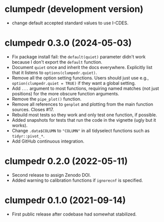 # clumpedr (development version)

* change default accepted standard values to use I-CDES.

# clumpedr 0.3.0 (2024-05-03)

* Fix package install fail: the `default(quiet)` parameter didn't work because I don't export the `default` function.
* Document `quiet` once and inherit the docs everywhere. Explicitly list that it listens to `options(clumpedr.quiet)`.
* Remove all the option setting functions. Users should just use e.g., `option(clumpedr.quiet = TRUE)` if they want a global setting.
* Add `...` argument to most functions, requiring named matches (not just positions) for the more obscure function arguments.
* Remove the `pipe_plot()` function.
* Remove all references to `genplot` and plotting from the main function sources. Closes #17.
* Rebuild most tests so they work and only test one function, if possible.
* Added snapshots for tests that run the code in the vignette (ugly but it works).
* Change `.data$COLUMN` to `"COLUMN"` in all tidyselect functions such as `tidyr::pivot_*`.
* Add GitHub continuous integration.

# clumpedr 0.2.0 (2022-05-11)

* Second release to assign Zenodo DOI.
* Added warning to calibration functions if `ignorecnf` is specified.

# clumpedr 0.1.0 (2021-09-14)

* First public release after codebase had somewhat stabilized.
